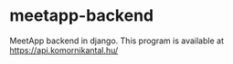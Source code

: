 # meetapp-backend
MeetApp backend in django. This program is available at https://api.komornikantal.hu/
